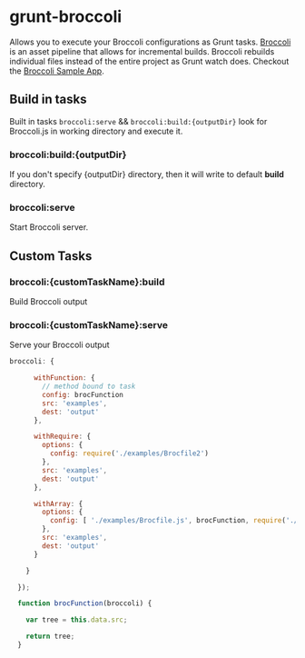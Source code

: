 # grunt-broccoli

Allows you to execute your Broccoli configurations as Grunt tasks. [Broccoli](https://github.com/joliss/broccoli) is an asset pipeline that allows for incremental builds. Broccoli rebuilds individual files instead of the entire project as Grunt watch does. Checkout the [Broccoli Sample App](https://github.com/joliss/broccoli-sample-app).

## Build in tasks

Built in tasks ```broccoli:serve``` && ```broccoli:build:{outputDir}``` look for Broccoli.js in working directory and execute it.

### broccoli:build:{outputDir}

If you don't specify {outputDir} directory, then it will write to default **build** directory.

### broccoli:serve

Start Broccoli server.

## Custom Tasks

### broccoli:{customTaskName}:build

Build Broccoli output

### broccoli:{customTaskName}:serve

Serve your Broccoli output

```javascript
broccoli: {

      withFunction: {
        // method bound to task
        config: brocFunction
        src: 'examples',
        dest: 'output'
      },

      withRequire: {
        options: {
          config: require('./examples/Brocfile2')
        },
        src: 'examples',
        dest: 'output'
      },

      withArray: {
        options: {
          config: [ './examples/Brocfile.js', brocFunction, require('./examples/Brocfile2') ]
        },
        src: 'examples',
        dest: 'output'
      }

    }

  });

  function brocFunction(broccoli) {

    var tree = this.data.src;

    return tree;
  }
```

